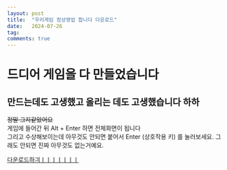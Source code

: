 ```yaml
---
layout: post
title:  "우리게임 정상영업 합니다 다운로드"
date:   2024-07-26
tag:
comments: true
---
```


# 드디어 게임을 다 만들었습니다
## 만드는데도 고생했고 올리는 데도 고생했습니다 하하
~~정말 그지같았어요~~ <br>
게임에 들어간 뒤 Alt + Enter 하면 전체화면이 됩니다 <br>
그리고 수상해보이는데 아무것도 안되면 붙어서 Enter (상호작용 키) 를 눌러보세요. 그래도 안되면 진짜 아무것도 없는거예요.

[다운로드하긔ㅣㅣㅣㅣㅣㅣㅣ](https://github.com/SilverTiger152/silvertiger152.github.com/raw/master/Project1.exe)
